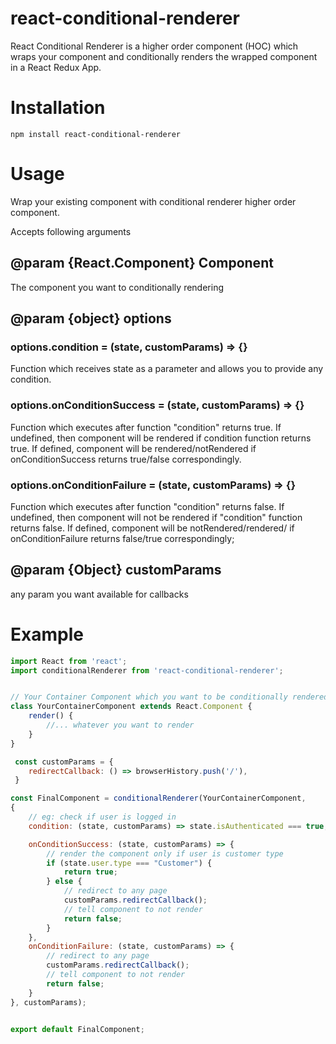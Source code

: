 # react-conditional-renderer
React Conditional Renderer is a higher order component (HOC) which wraps your component and conditionally renders the wrapped component in a React Redux App. 


# Installation
```
npm install react-conditional-renderer

```

# Usage
Wrap your existing component with conditional renderer higher order component.

Accepts following arguments

## @param {React.Component} Component
The component you want to conditionally rendering

## @param {object} options 

### options.condition = (state, customParams) => {}
Function which receives state as a parameter and allows you to provide any condition. 

### options.onConditionSuccess = (state, customParams) => {}
Function which executes after function "condition" returns true. If undefined, then component will be rendered if condition function returns true. If defined, component will be rendered/notRendered if onConditionSuccess returns true/false correspondingly.

### options.onConditionFailure = (state, customParams) => {}
Function which executes after function "condition" returns false. If undefined, then component will not be rendered if "condition" function returns false. If defined, component will be notRendered/rendered/ if onConditionFailure returns false/true correspondingly;

## @param {Object} customParams 
any param you want available for callbacks 

# Example 

```javascript
import React from 'react';
import conditionalRenderer from 'react-conditional-renderer';


// Your Container Component which you want to be conditionally rendered
class YourContainerComponent extends React.Component {
	render() {
		//... whatever you want to render
	}
}

 const customParams = {
 	redirectCallback: () => browserHistory.push('/'),
 }

const FinalComponent = conditionalRenderer(YourContainerComponent,
{ 
	// eg: check if user is logged in
	condition: (state, customParams) => state.isAuthenticated === true,

	onConditionSuccess: (state, customParams) => {
		// render the component only if user is customer type
		if (state.user.type === "Customer") {
			return true;
		} else {
			// redirect to any page
			customParams.redirectCallback();
			// tell component to not render	
			return false;
		}
	},
	onConditionFailure: (state, customParams) => {
		// redirect to any page
		customParams.redirectCallback();
		// tell component to not render
		return false;
	}
}, customParams);


export default FinalComponent;

```

